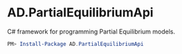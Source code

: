 # AD.PartialEquilibriumApi
C# framework for programming Partial Equilibrium models.
```Powershell
PM> Install-Package AD.PartialEquilibriumApi
```
